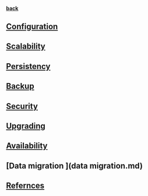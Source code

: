 #### [back](../Cassandra_Main.md)


## [Configuration](configurations.md)

## [Scalability](scalability.md)

## [Persistency](persistance.md)

## [Backup](backup.md)

## [Security](security.md)

## [Upgrading](upgrade.md)

## [Availability](availability.md) 

## [Data migration ](data migration.md)

## [Refernces](refernces.md)
